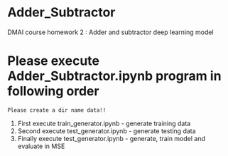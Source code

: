 # Adder_Subtractor
DMAI course homework 2 : Adder and subtractor deep learning model



# Please execute Adder_Subtractor.ipynb program in following order
    Please create a dir name data!!
1. First execute train_generator.ipynb - generate training data
2. Second execute test_generator.ipynb - generate testing data
3. Finally execute test_generator.ipynb - generate, train model and evaluate in MSE
